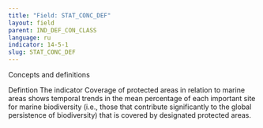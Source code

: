 ```yaml
---
title: "Field: STAT_CONC_DEF"
layout: field
parent: IND_DEF_CON_CLASS
language: ru
indicator: 14-5-1
slug: STAT_CONC_DEF
---
```

Concepts and definitions

Defintion
The indicator Coverage of protected areas in relation to marine areas shows temporal trends in the mean percentage of each important site for marine biodiversity (i.e., those that contribute significantly to the global persistence of biodiversity) that is covered by designated protected areas.